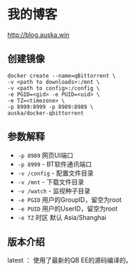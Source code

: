 # 我的博客
http://blog.auska.win

## 创建镜像

```
docker create --name=qBittorrent \
-v <path to downloads>:/mnt \
-v <path to config>:/config \
-e PGID=<gid> -e PUID=<uid> \
-e TZ=<timezone> \
-p 8999:8999 -p 8989:8989 \
auska/docker-qbittorrent
```

## 参数解释

* `-p 8989` 网页UI端口
* `-p 8999` - BT软件通讯端口
* `-v /config` - 配置文件目录
* `-v /mnt` - 下载文件目录
* `-v /watch` - 监视种子目录
* `-e PGID` 用户的GroupID，留空为root
* `-e PUID` 用户的UserID，留空为root
* `-e TZ` 时区 默认 Asia/Shanghai

## 版本介绍

latest ： 使用了最新的QB EE的源码编译的。
